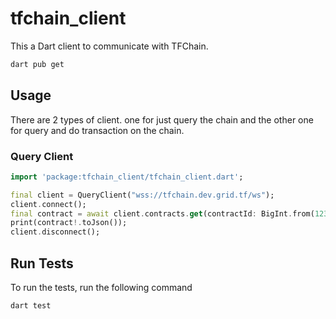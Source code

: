 # tfchain_client

This a Dart client to communicate with TFChain.

```bash
dart pub get
```

## Usage

There are 2 types of client. one for just query the chain and the other one for query and do transaction on the chain.

### Query Client

```dart
import 'package:tfchain_client/tfchain_client.dart';

final client = QueryClient("wss://tfchain.dev.grid.tf/ws");
client.connect();
final contract = await client.contracts.get(contractId: BigInt.from(123456));
print(contract!.toJson());
client.disconnect();
```

## Run Tests

To run the tests, run the following command

```bash
dart test
```
